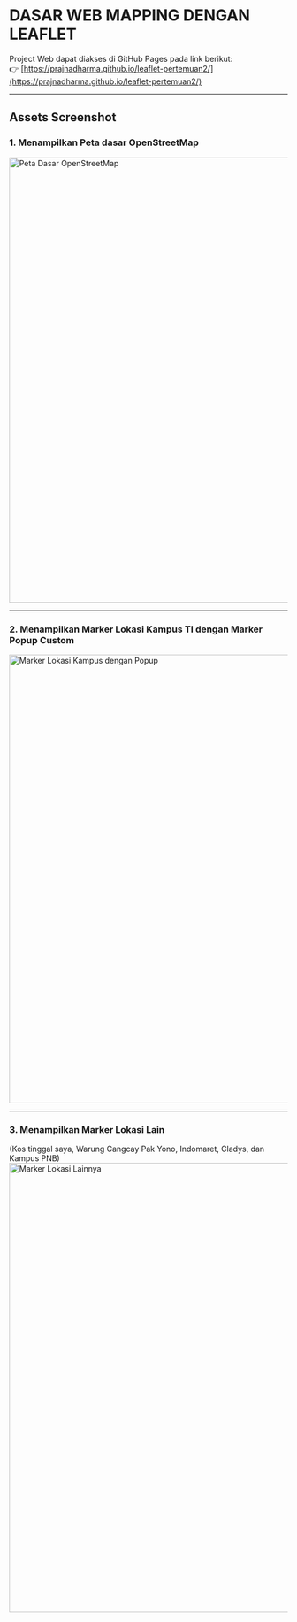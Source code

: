 # DASAR WEB MAPPING DENGAN LEAFLET

Project Web dapat diakses di GitHub Pages pada link berikut:  
👉 [https://prajnadharma.github.io/leaflet-pertemuan2/](https://prajnadharma.github.io/leaflet-pertemuan2/)

---

## Assets Screenshot

### 1. Menampilkan Peta dasar OpenStreetMap
<img width="1430" height="805" alt="Peta Dasar OpenStreetMap" src="https://github.com/user-attachments/assets/460278ae-95f3-4be7-88b3-8d3c12adc9fd" />

---

### 2. Menampilkan Marker Lokasi Kampus TI dengan Marker Popup Custom
<img width="1439" height="811" alt="Marker Lokasi Kampus dengan Popup" src="https://github.com/user-attachments/assets/57e7d328-1708-4025-9020-2e041da2aa3f" />

---

### 3. Menampilkan Marker Lokasi Lain  
(Kos tinggal saya, Warung Cangcay Pak Yono, Indomaret, Cladys, dan Kampus PNB)  
<img width="1440" height="813" alt="Marker Lokasi Lainnya" src="https://github.com/user-attachments/assets/a42ee808-643f-4869-a6f2-7d736ea4dfbf" />
